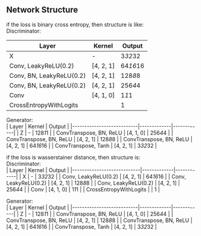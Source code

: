 
## Network Structure
if the loss is binary cross entropy, then structure is like:  
Discriminator:  

|  			Layer 		                    |  			Kernel 		    |  			Output 		   |
|----------------------------|-------------|------------|
|  			X 		                        |  			- 		         |  			3*32*32 		  |
|  			Conv, LeakyReLU(0.2) 		     |  			[4, 2, 1] 		 |  			64*16*16 		 |
|  			Conv, BN, LeakyReLU(0.2) 		 |  			[4, 2, 1] 		 |  			128*8*8 		  |
|  			Conv, BN, LeakyReLU(0.2) 		 |  			[4, 2, 1] 		 |  			256*4*4 		  |
|  			Conv 		                     |  			[4, 1, 0] 		 |  			1*1*1 		    |
|  			CrossEntropyWithLogits 		   |  			  			 		        |  			1 		        |

Generator:  
|  			Layer 		                   |  			Kernel 		    |  			Output 		   |
|---------------------------|-------------|------------|
|  			Z 		                       |  			- 		         |  			128*1*1 		  |
|  			ConvTranspose, BN, ReLU 		 |  			[4, 1, 0] 		 |  			256*4*4 		  |
|  			ConvTranspose, BN, ReLU 		 |  			[4, 2, 1] 		 |  			128*8*8 		  |
|  			ConvTranspose, BN, ReLU 		 |  			[4, 2, 1] 		 |  			64*16*16 		 |
|  			ConvTranspose, Tanh 		     |  			[4, 2, 1] 		 |  			3*32*32 		  |
  
if the loss is wasserstainer distance, then structure is:  
Discriminator:  
|  			Layer 		                    |  			Kernel 		    |  			Output 		   |
|----------------------------|-------------|------------|
|  			X 		                        |  			- 		         |  			3*32*32 		  |
|  			Conv, LeakyReLU(0.2) 		     |  			[4, 2, 1] 		 |  			64*16*16 		 |
|  			Conv, LeakyReLU(0.2) 		 |  			[4, 2, 1] 		 |  			128*8*8 		  |
|  			Conv, LeakyReLU(0.2) 		 |  			[4, 2, 1] 		 |  			256*4*4 		  |
|  			Conv 		                     |  			[4, 1, 0] 		 |  			1*1*1 		    |
|  			CrossEntropyWithLogits 		   |  			  			 		        |  			1 		        |

Generator:  
|  			Layer 		                   |  			Kernel 		    |  			Output 		   |
|---------------------------|-------------|------------|
|  			Z 		                       |  			- 		         |  			128*1*1 		  |
|  			ConvTranspose, BN, ReLU 		 |  			[4, 1, 0] 		 |  			256*4*4 		  |
|  			ConvTranspose, BN, ReLU 		 |  			[4, 2, 1] 		 |  			128*8*8 		  |
|  			ConvTranspose, BN, ReLU 		 |  			[4, 2, 1] 		 |  			64*16*16 		 |
|  			ConvTranspose, Tanh 		     |  			[4, 2, 1] 		 |  			3*32*32 		  |
  
